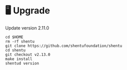 # 🖥️ Upgrade

Update version 2.11.0

```
cd $HOME
rm -rf shentu
git clone https://github.com/shentufoundation/shentu
cd shentu 
git checkout v2.13.0
make install
shentud version
```
